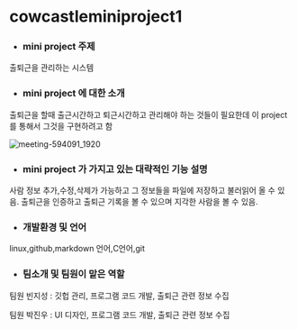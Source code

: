 # cowcastleminiproject1
+ ### mini project 주제
출퇴근을 관리하는 시스템

+ ### mini project 에 대한 소개
출퇴근을 할때 출근시간하고 퇴근시간하고 관리해야 하는 것들이 필요한데 이 project를 통해서 그것을 구현하려고 함

![meeting-594091_1920](https://user-images.githubusercontent.com/104507267/166092647-9c2ef149-9aa5-4fab-b361-8e2dba1ce23a.jpg)

+ ### mini project 가 가지고 있는 대략적인 기능 설명
사람 정보 추가,수정,삭제가 가능하고 그 정보들을 파일에 저장하고 불러읽어 올 수 있음.
출퇴근을 인증하고 출퇴근 기록을 볼 수 있으며 지각한 사람을 볼 수 있음.


+ ###  개발환경 및 언어
linux,github,markdown 언어,C언어,git


+ ### 팀소개 및 팀원이 맡은 역할
팀원 빈지성 : 깃헙 관리, 프로그램 코드 개발, 출퇴근 관련 정보 수집


팀원 박진우 : UI 디자인, 프로그램 코드 개발, 출퇴근 관련 정보 수집
